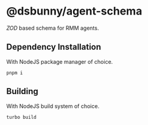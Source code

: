# @dsbunny/agent-schema
_ZOD_ based schema for RMM agents.

## Dependency Installation
With NodeJS package manager of choice.
```
pnpm i
```

## Building
With NodeJS build system of choice.
```
turbo build
```
